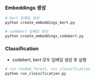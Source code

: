 ### Embeddings 생성
```sh
# bert 임베딩 생성
python create_embeddings_bert.py

# codebert 임베딩 생성
python create_embeddings_codebert.py
```

### Classification
- codebert, bert 모두 임베딩 생성 후 실행
```sh
# run random forest, svc classification
python run_classification.py
```
